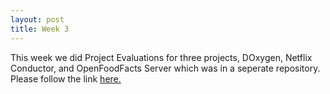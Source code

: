 ```yaml
---
layout: post
title: Week 3
---
```



This week we did Project Evaluations for three projects, DOxygen, Netflix Conductor, and OpenFoodFacts Server which was in a seperate repository. Please follow the link [here.](../../../gutierrezjdr-project-evaluation-01)
